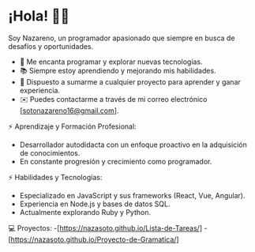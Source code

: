 # ¡Hola! 👋🚀

Soy Nazareno, un programador apasionado que siempre en busca de desafíos y oportunidades.

- 🚀 Me encanta programar y explorar nuevas tecnologías.
- 📚 Siempre estoy aprendiendo y mejorando mis habilidades.
- 💪 Dispuesto a sumarme a cualquier proyecto para aprender y ganar experiencia.
- ✉️ Puedes contactarme a través de mi correo electrónico [sotonazareno16@gmail.com].
  
⚡ Aprendizaje y Formación Profesional:
  - Desarrollador autodidacta con un enfoque proactivo en la adquisición de conocimientos.
  - En constante progresión y crecimiento como programador.

⚡ Habilidades y Tecnologías:
  - Especializado en JavaScript y sus frameworks (React, Vue, Angular).
  - Experiencia en Node.js y bases de datos SQL.
  - Actualmente explorando Ruby y Python.

💻 Proyectos:
  -[https://nazasoto.github.io/Lista-de-Tareas/]
  -[https://nazasoto.github.io/Proyecto-de-Gramatica/]
